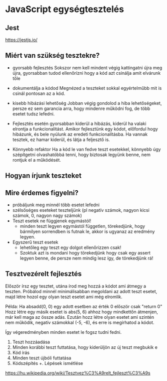 
# JavaScript egységtesztelés
## Jest

https://jestjs.io/

## Miért van szükség tesztekre?

- gyorsabb fejlesztés
Sokszor nem kell mindent végig kattingatni újra meg újra, gyorsabban tudod ellenőrízni hogy a kód azt csinálja amit elvárunk tőle 

- dokumentálja a kódod
Megnézed a teszteket sokkal egyértelműbb mit is csinál pontosan az a kód.

- kisebb hibázási lehetőség
Jobban végig gondolod a hiba lehetőségeket, persze ez sem garancia arra, hogy mindenre működni fog, de több esetet tudsz lefedni.  

- Fejlesztés esetén gyorsabban kiderül a hibázás, kiderül ha valaki elrontja a funkcionalitást.
Amikor fejlesztünk egy kódot, előfordul hogy hibázunk, és bele nyúlunk az eredeti funkcionalításba. 
Ha vannak tesztek, ez hamar kiderül, és látja a feljesztő is. 

- Könnyebb refaktor
Ha a kód le van fedve teszt esetekkel, könnyebb úgy szépítgetni olvashatóbbá tenni, hogy biztosak legyünk benne, nem rontjuk el a működését.

## Hogyan írjunk teszteket


## Mire érdemes figyelni? 

- próbáljunk meg minnél több esetet lefedni
- szélsőséges eseteket teszteljünk (pl negatív számok, nagyon kicsi számok, 0, nagyon nagy számok)
- Teszt esetek ne függjenek egymástól! 
    - minden teszt legyen egymástól független, törekedjünk, hogy bármilyen sorrendben is futnak le, akkor is ugyanaz az eredmény legyen. 
- Egyszerű teszt esetek
   - lehetőleg egy teszt egy dolgot ellenőrizzen csak!
   - Szoktuk azt is mondani hogy törekedjünk hogy csak egy assert legyen benne, de persze nem mindig lesz így, de törekedjünk rá!


## Tesztvezérelt fejlesztés

Először írsz egy tesztet, utána írod meg hozzá a kódot ami átmegy a teszten.
Próbálod minnél minimálisabban megoldani az adott teszt esetet, majd létre hozol egy olyan teszt esetet ami még elromlik. 

Példa: Ha absadd(0, 0) egy adott esetben az érték 0 először csak "return 0"
Hozz létre egy másik esetet is abs(5, 6) ahhoz hogy mindkettőn átmenjen, már kell maga az össze adás. 
Ezután hozz létre olyan esetet ami szintén nem működik, negatív számokkal (-5, -6), és erre is megírhatod a kódot.

Így végeredményben minden esetet le fogsz tudni fedni. 

1. Teszt hozzáadása
2. Minden korábbi teszt futtatása, hogy kiderüljön az új teszt megbukik e
3. Kód írás
4. Minden teszt újbóli futtatása
5. Kódszépítés
+. Lépések ismétlése


https://hu.wikipedia.org/wiki/Tesztvez%C3%A9relt_fejleszt%C3%A9s 


